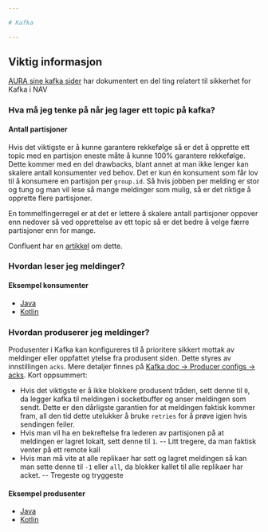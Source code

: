 ```yaml
---

# Kafka

---
```


## Viktig informasjon

[AURA sine kafka sider](https://confluence.adeo.no/display/AURA/Kafka) har dokumentert en del ting relatert til sikkerhet for Kafka i NAV

### Hva må jeg tenke på når jeg lager ett topic på kafka?

#### Antall partisjoner

Hvis det viktigste er å kunne garantere rekkefølge så er det å opprette ett topic med en partisjon eneste måte å kunne 100% garantere rekkefølge. Dette kommer med en del drawbacks, blant annet at man ikke lenger kan skalere antall konsumenter ved behov. Det er kun én konsument som får lov til å konsumere en partisjon per `group.id`. Så hvis jobben per melding er stor og tung og man vil lese så mange meldinger som mulig, så er det riktige å opprette flere partisjoner.

En tommelfingerregel er at det er lettere å skalere antall partisjoner oppover enn nedover så ved opprettelse av ett topic så er det bedre å velge færre partisjoner enn for mange.

Confluent har en [artikkel](https://www.confluent.io/blog/how-choose-number-topics-partitions-kafka-cluster) om dette.

### Hvordan leser jeg meldinger?

#### Eksempel konsumenter
* [Java](/content/kafka/consumers/java/README.md)
* [Kotlin](/content/kafka/consumers/kotlin/README.md)

### Hvordan produserer jeg meldinger?

Produsenter i Kafka kan konfigureres til å prioritere sikkert mottak av meldinger eller oppfattet ytelse fra produsent siden. Dette styres av innstillingen `acks`. Mere detaljer finnes på [Kafka doc -> Producer configs -> acks](https://kafka.apache.org/documentation/#producerconfigs). 
Kort oppsummert:
- Hvis det viktigste er å ikke blokkere produsent tråden, sett denne til `0`, da legger kafka til meldingen i socketbuffer og anser meldingen som sendt. Dette er den dårligste garantien for at meldingen faktisk kommer fram, all den tid dette utelukker å bruke `retries` for å prøve igjen hvis sendingen feiler.
- Hvis man vil ha en bekreftelse fra lederen av partisjonen på at meldingen er lagret lokalt, sett denne til `1`. -- Litt tregere, da man faktisk venter på ett remote kall
- Hvis man må vite at alle replikaer har sett og lagret meldingen så kan man sette denne til `-1` eller `all`, da blokker kallet til alle replikaer har acket.  -- Tregeste og tryggeste

#### Eksempel produsenter
* [Java](/content/kafka/producers/java/README.md)
* [Kotlin](/content/kafka/producers/kotlin/README.md)


